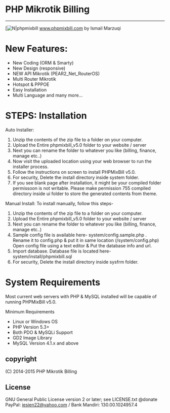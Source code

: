 # PHP Mikrotik Billing 
----

[![N|phpmixbill](http://4.bp.blogspot.com/-3OWL5OI7pqU/VjocUDdzMDI/AAAAAAAAAiA/s_XJN0_mDlk/s640/Screenshot_8.png)
www.phpmixbill.com
by Ismail Marzuqi

New Features:
===================================================
- New Coding (ORM & Smarty)
- New Design (responsive)
- NEW API Mikrotik (PEAR2_Net_RouterOS)
- Multi Router Mikrotik
- Hotspot & PPPOE
- Easy Installation
- Multi Language
and many more...

STEPS: Installation
===================================================
Auto Installer:
1. Unzip the contents of the zip file to a folder on your computer.
2. Upload the Entire phpmixbill_v5.0 folder to your website / server
3. Next you can rename the folder to whatever you like (billing, finance, manage etc..)
4. Now visit the uploaded location using your web browser to run the installer process.
5. Follow the instructions on screen to install PHPMixBill v5.0.
6. For security, Delete the install directory inside system folder.
7. If you see blank page after installation, it might be your compiled folder permissoon is not writable. Please make permission 755 compiled directory inside ui folder to store the generated contents from theme.

Manual Install:
To install manually, follow this steps-

1. Unzip the contents of the zip file to a folder on your computer.
2. Upload the Entire phpmixbill_v5.0 folder to your website / server
3. Next you can rename the folder to whatever you like (billing, finance, manage etc..)
4. Sample config file is available here- system/config.sample.php . Rename it to config.php & put it in same location (/system/config.php) Open config file using a text editor & Put the database info and url.
5. Import database. Database file is located here- system/install/phpmixbill.sql
6. For security, Delete the install directory inside sysfrm folder.

System Requirements
====================================================
Most current web servers with PHP & MySQL installed will be capable of running PHPMixBill v5.0.

Minimum Requirements
- Linux or Windows OS
- PHP Version 5.3+
- Both PDO & MySQLi Support
- GD2 Image Library
- MySQL Version 4.1.x and above

copyright
----
(C) 2014-2015 PHP Mikrotik Billing

License
----

GNU General Public License version 2 or later; see LICENSE.txt
@donate		PayPal: iesien22@yahoo.com / Bank Mandiri: 130.00.1024957.4
